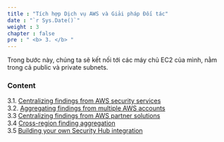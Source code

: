 ```yaml
---
title : "Tích hợp Dịch vụ AWS và Giải pháp Đối tác"
date : "`r Sys.Date()`"
weight : 3
chapter : false
pre : " <b> 3. </b> "
---
```


Trong bước này, chúng ta sẽ kết nối tới các máy chủ EC2 của mình, nằm trong cả public và private subnets.

### Content
3.1. [Centralizing findings from AWS security services](3.1/) \
3.2. [Aggregating findings from multiple AWS accounts](3.2/) \
3.3  [Centralizing findings from AWS partner solutions](3.3/) \
3.4  [Cross-region finding aggregation](3.4/) \
3.5  [Building your own Security Hub integration](3.5)
